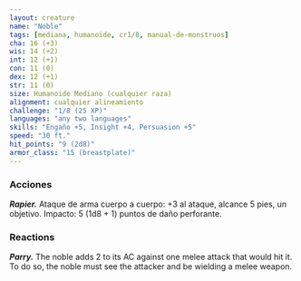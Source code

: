 ```yaml
---
layout: creature
name: "Noble"
tags: [mediana, humanoide, cr1/8, manual-de-monstruos]
cha: 16 (+3)
wis: 14 (+2)
int: 12 (+1)
con: 11 (0)
dex: 12 (+1)
str: 11 (0)
size: Humanoide Mediano (cualquier raza)
alignment: cualquier alineamiento
challenge: "1/8 (25 XP)"
languages: "any two languages"
skills: "Engaño +5, Insight +4, Persuasion +5"
speed: "30 ft."
hit_points: "9 (2d8)"
armor_class: "15 (breastplate)"
---
```


### Acciones

***Rapier.*** Ataque de arma cuerpo a cuerpo: +3 al ataque, alcance 5 pies, un objetivo. Impacto: 5 (1d8 + 1) puntos de daño perforante.

### Reactions

***Parry.*** The noble adds 2 to its AC against one melee attack that would hit it. To do so, the noble must see the attacker and be wielding a melee weapon.